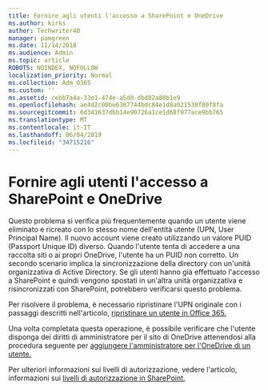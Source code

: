 ```yaml
---
title: Fornire agli utenti l'accesso a SharePoint e OneDrive
ms.author: kirks
author: Techwriter40
manager: pamgreen
ms.date: 11/14/2018
ms.audience: Admin
ms.topic: article
ROBOTS: NOINDEX, NOFOLLOW
localization_priority: Normal
ms.collection: Adm_O365
ms.custom: ''
ms.assetid: cebb7a4a-33e1-474e-a5d0-dbd02a80b1e9
ms.openlocfilehash: ae4d2c00be6387744bdc84e1d8a021530f80f8fa
ms.sourcegitcommit: 6d341637dbb14e90726a1ce1d68f077ace9bb765
ms.translationtype: MT
ms.contentlocale: it-IT
ms.lasthandoff: 06/04/2019
ms.locfileid: "34715216"
---
```

# <a name="give-users-access-to-sharepoint-and-onedrive"></a>Fornire agli utenti l'accesso a SharePoint e OneDrive

<p><span style="mso-bidi-font-family: Calibri; mso-bidi-theme-font: minor-latin;">Questo problema si verifica più frequentemente quando un utente viene eliminato e ricreato con lo stesso nome dell'entità utente (UPN, User Principal Name). Il nuovo account viene creato utilizzando un valore PUID (Passport Unique ID) diverso. Quando l'utente tenta di accedere a una raccolta siti o ai propri OneDrive, l'utente ha un PUID non corretto. Un secondo scenario implica la sincronizzazione della directory con un'unità organizzativa di Active Directory. Se gli utenti hanno già effettuato l'accesso a SharePoint e quindi vengono spostati in un'altra unità organizzativa e risincronizzati con SharePoint, potrebbero verificarsi questo problema.</span></p> <p><span style="mso-bidi-font-family: Calibri; mso-bidi-theme-font: minor-latin;">Per risolvere il problema, è necessario ripristinare l'UPN originale con i passaggi descritti nell'articolo, <a href="https://docs.microsoft.com/en-us/office365/admin/add-users/restore-user?view=o365-worldwide">ripristinare un utente in Office 365.</a></span></p> <p><span style="mso-bidi-font-family: Calibri; mso-bidi-theme-font: minor-latin;">Una volta completata questa operazione, è possibile verificare che l'utente disponga dei diritti di amministratore per il sito di OneDrive attenendosi alla procedura seguente per <a href="https://docs.microsoft.com/en-us/sharepoint/manage-user-profiles?redirectSourcePath=%252fen-us%252farticle%252fmanage-user-profiles-in-the-sharepoint-admin-center-494bec9c-6654-41f0-920f-f7f937ea9723#add-and-remove-admins-for-a-users-onedrive">aggiungere l'amministratore per l'OneDrive di un utente.</a></span></p> <p><span style="mso-bidi-font-family: Calibri; mso-bidi-theme-font: minor-latin;">Per ulteriori informazioni sui livelli di autorizzazione, vedere l'articolo, informazioni sui <a href="https://docs.microsoft.com/en-us/sharepoint/understanding-permission-levels">livelli di autorizzazione in SharePoint.</a>&nbsp;</span></p>
